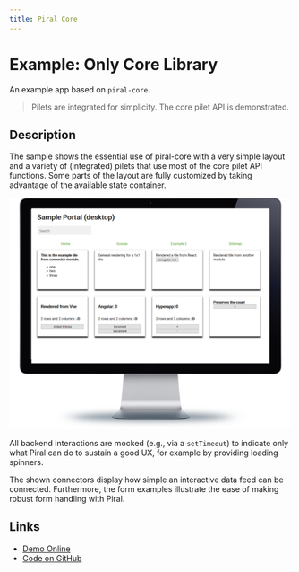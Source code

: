 ```yaml
---
title: Piral Core
---
```


# Example: Only Core Library

An example app based on `piral-core`.

> Pilets are integrated for simplicity. The core pilet API is demonstrated.

## Description

The sample shows the essential use of piral-core with a very simple layout and a variety of (integrated) pilets that use most of the core pilet API functions. Some parts of the layout are fully customized by taking advantage of the available state container.

![Piral Core Demo](../diagrams/demo-core.png)

All backend interactions are mocked (e.g., via a `setTimeout`) to indicate only what Piral can do to sustain a good UX, for example by providing loading spinners.

The shown connectors display how simple an interactive data feed can be connected. Furthermore, the form examples illustrate the ease of making robust form handling with Piral.

## Links

- [Demo Online](https://demo-core.piral.io)
- [Code on GitHub](https://github.com/smapiot/piral/tree/main/src/samples/sample-piral-core)

